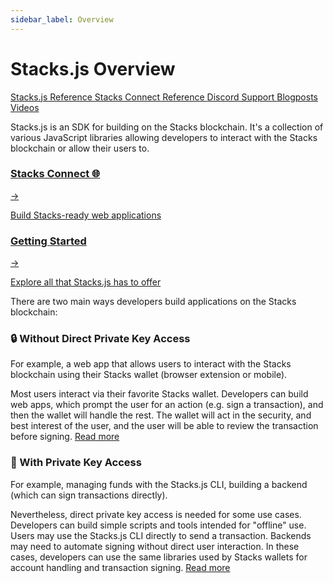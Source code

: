 ```yaml
---
sidebar_label: Overview
---
```


# Stacks.js Overview

<div className="gap-3 flex flex-wrap mb-6">
  <a
    className="inline-block bg-neutral-200 hover:bg-neutral-100 rounded-md text-sm text-neutral-700 px-2 py-1 hover:text-neutral-700 hover:no-underline transition-colors"
    href="https://stacks.js.org"
  >
    Stacks.js Reference <span className="i-radix-icons-link-2 align-text-bottom text-lg"></span>
  </a>
  <a
    className="inline-block bg-neutral-200 hover:bg-neutral-100 rounded-md text-sm text-neutral-700 px-2 py-1 hover:text-neutral-700 hover:no-underline transition-colors"
    href="https://connect.stacks.js.org"
  >
    Stacks Connect Reference <span className="i-radix-icons-link-2 align-text-bottom text-lg"></span>
  </a>
  <a
    className="inline-block bg-violet-300 hover:bg-violet-200 rounded-md text-sm text-violet-800 px-2 py-1 hover:text-violet-800 hover:no-underline transition-colors"
    href="https://discord.com/channels/621759717756370964/1022879438515486791"
  >
    Discord Support <span className="i-bi-discord align-text-bottom text-lg"></span>
  </a>
  <a
    className="inline-block bg-cyan-300 hover:bg-cyan-200 rounded-md text-sm text-cyan-800 px-2 py-1 hover:text-cyan-800 hover:no-underline transition-colors"
    href="https://www.hiro.so/search?query=Stacks.js"
  >
    Blogposts <span className="i-radix-icons-file-text align-text-bottom text-lg"></span>
  </a>
  <a
    className="inline-block bg-blue-300 hover:bg-blue-200 rounded-md text-sm text-blue-800 px-2 py-1 hover:text-blue-800 hover:no-underline transition-colors"
    href="https://www.youtube.com/watch?v=SGrbeoCSHs0"
  >
    Videos <span className="i-bi-person-video align-text-bottom text-lg"></span>
  </a>
</div>

Stacks.js is an SDK for building on the Stacks blockchain.
It's a collection of various JavaScript libraries allowing developers to interact with the Stacks blockchain or allow their users to.

<!-- todo: add color -->

<div class="subSections my-8">
  <a href="/stacks.js/connect">
    <div class="subSectionTitle"><h3>Stacks Connect 🌐</h3><span>→</span></div>
    <p>Build Stacks-ready web applications</p>
  </a>
  <a href="/stacks.js/getting-started">
    <div class="subSectionTitle"><h3>Getting Started</h3><span>→</span></div>
    <p>Explore all that Stacks.js has to offer</p>
  </a>
</div>

There are two main ways developers build applications on the Stacks blockchain:

### 🔒 Without Direct Private Key Access

For example, a web app that allows users to interact with the Stacks blockchain using their Stacks wallet (browser extension or mobile).

Most users interact via their favorite Stacks wallet.
Developers can build web apps, which prompt the user for an action (e.g. sign a transaction), and then the wallet will handle the rest.
The wallet will act in the security, and best interest of the user, and the user will be able to review the transaction before signing.
[Read more](./connect.md)

### 🔑 With Private Key Access

For example, managing funds with the Stacks.js CLI, building a backend (which can sign transactions directly).

Nevertheless, direct private key access is needed for some use cases.
Developers can build simple scripts and tools intended for "offline" use.
Users may use the Stacks.js CLI directly to send a transaction.
Backends may need to automate signing without direct user interaction.
In these cases, developers can use the same libraries used by Stacks wallets for account handling and transaction signing.
[Read more](./installing.md)
